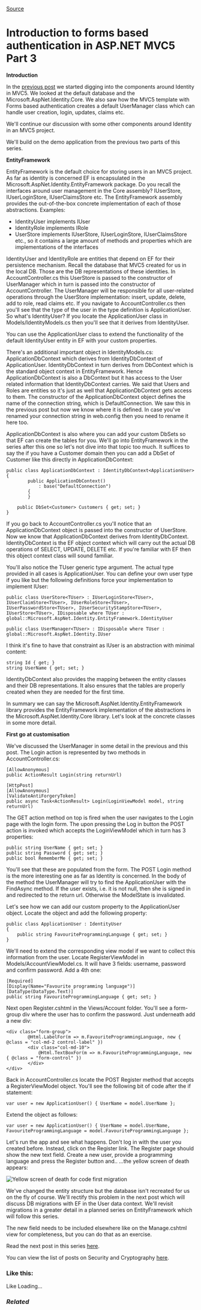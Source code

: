[Source](http://dotnetcodr.com/2014/06/30/introduction-to-forms-based-authentication-in-asp-net-mvc5-part-3/ "Permalink to Introduction to forms based authentication in ASP.NET MVC5 Part 3")

# Introduction to forms based authentication in ASP.NET MVC5 Part 3

**Introduction**

In the [previous post][1] we started digging into the components around Identity in MVC5. We looked at the default database and the Microsoft.AspNet.Identity.Core. We also saw how the MVC5 template with Forms based authentication creates a default UserManager class which can handle user creation, login, updates, claims etc.

We'll continue our discussion with some other components around Identity in an MVC5 project.

We'll build on the demo application from the previous two parts of this series.

**EntityFramework**

EntityFramework is the default choice for storing users in an MVC5 project. As far as identity is concerned EF is encapsulated in the Microsoft.AspNet.Identity.EntityFramework package. Do you recall the interfaces around user management in the Core assembly? IUserStore, IUserLoginStore, IUserClaimsStore etc. The EntityFramework assembly provides the out-of-the-box concrete implementation of each of those abstractions. Examples:

* IdentityUser implements IUser
* IdentityRole implements IRole
* UserStore implements IUserStore, IUserLoginStore, IUserClaimsStore etc., so it contains a large amount of methods and properties which are implementations of the interfaces

IdentityUser and IdentityRole are entities that depend on EF for their persistence mechanism. Recall the database that MVC5 created for us in the local DB. Those are the DB representations of these identities. In AccountController.cs this UserStore is passed to the constructor of UserManager which in turn is passed into the constructor of AccountController. The UserManager will be responsible for all user-related operations through the UserStore implementation: insert, update, delete, add to role, read claims etc. If you navigate to AccountController.cs then you'll see that the type of the user in the type definition is ApplicationUser. So what's IdentityUser? If you locate the ApplicationUser class in Models/IdentityModels.cs then you'll see that it derives from IdentityUser.

You can use the ApplicationUser class to extend the functionality of the default IdentityUser entity in EF with your custom properties.

There's an additional important object in IdentityModels.cs: ApplicationDbContext which derives from IdentityDbContext of ApplicationUser. IdentityDbContext in turn derives from DbContext which is the standard object context in EntityFramework. Hence ApplicationDbContext is also a DbContext but it has access to the User related information that IdentityDbContext carries. We said that Users and Roles are entities so it's just as well that ApplicationDbContext gets access to them. The constructor of the ApplicationDbContext object defines the name of the connection string, which is DefaultConnection. We saw this in the previous post but now we know where it is defined. In case you've renamed your connection string in web.config then you need to rename it here too.

ApplicationDbContext is also where you can add your custom DbSets so that EF can create the tables for you. We'll go into EntityFramework in the series after this one so let's not dive into that topic too much. It suffices to say the if you have a Customer domain then you can add a DbSet of Customer like this directly in ApplicationDbContext:



    public class ApplicationDbContext : IdentityDbContext<ApplicationUser>
    {
            public ApplicationDbContext()
                : base("DefaultConnection")
            {
            }

    	public DbSet<Customer> Customers { get; set; }
    }


If you go back to AccountController.cs you'll notice that an ApplicationDbContext object is passed into the constructor of UserStore. Now we know that ApplicationDbContext derives from IdentityDbContext. IdentityDbContext is the EF object context which will carry out the actual DB operations of SELECT, UPDATE, DELETE etc. If you're familiar with EF then this object context class will sound familiar.

You'll also notice the TUser generic type argument. The actual type provided in all cases is ApplicationUser. You can define your own user type if you like but the following definitions force your implementation to implement IUser:



    public class UserStore<TUser> : IUserLoginStore<TUser>, IUserClaimStore<TUser>, IUserRoleStore<TUser>, IUserPasswordStore<TUser>, IUserSecurityStampStore<TUser>, IUserStore<TUser>, IDisposable where TUser : global::Microsoft.AspNet.Identity.EntityFramework.IdentityUser

    public class UserManager<TUser> : IDisposable where TUser : global::Microsoft.AspNet.Identity.IUser


I think it's fine to have that constraint as IUser is an abstraction with minimal content:



    string Id { get; }
    string UserName { get; set; }


IdentityDbContext also provides the mapping between the entity classes and their DB representations. It also ensures that the tables are properly created when they are needed for the first time.

In summary we can say the Microsoft.AspNet.Identity.EntityFramework library provides the EntityFramework implementation of the abstractions in the Microsoft.AspNet.Identity.Core library. Let's look at the concrete classes in some more detail.

**First go at customisation**

We've discussed the UserManager in some detail in the previous and this post. The Login action is represented by two methods in AccountController.cs:



    [AllowAnonymous]
    public ActionResult Login(string returnUrl)

    [HttpPost]
    [AllowAnonymous]
    [ValidateAntiForgeryToken]
    public async Task<ActionResult> Login(LoginViewModel model, string returnUrl)


The GET action method on top is fired when the user navigates to the Login page with the login form. The upon pressing the Log in button the POST action is invoked which accepts the LoginViewModel which in turn has 3 properties:



    public string UserName { get; set; }
    public string Password { get; set; }
    public bool RememberMe { get; set; }


You'll see that these are populated from the form. The POST Login method is the more interesting one as far as Identity is concerned. In the body of the method the UserManager will try to find the ApplicationUser with the FindAsync method. If the user exists, i.e. it is not null, then she is signed in and redirected to the return url. Otherwise the ModelState is invalidated.

Let's see how we can add our custom property to the ApplicationUser object. Locate the object and add the following property:



    public class ApplicationUser : IdentityUser
    {
    	public string FavouriteProgrammingLanguage { get; set; }
    }


We'll need to extend the corresponding view model if we want to collect this information from the user. Locate RegisterViewModel in Models/AccountViewModel.cs. It will have 3 fields: username, password and confirm password. Add a 4th one:



    [Required]
    [Display(Name="Favourite programming language")]
    [DataType(DataType.Text)]
    public string FavouriteProgrammingLanguage { get; set; }


Next open Register.cshtml in the Views/Account folder. You'll see a form-group div where the user has to confirm the password. Just underneath add a new div:



    <div class="form-group">
            @Html.LabelFor(m => m.FavouriteProgrammingLanguage, new { @class = "col-md-2 control-label" })
            <div class="col-md-10">
                @Html.TextBoxFor(m => m.FavouriteProgrammingLanguage, new { @class = "form-control" })
            </div>
    </div>


Back in AccountController.cs locate the POST Register method that accepts a RegisterViewModel object. You'll see the following bit of code after the if statement:



    var user = new ApplicationUser() { UserName = model.UserName };


Extend the object as follows:



    var user = new ApplicationUser() { UserName = model.UserName, FavouriteProgrammingLanguage = model.FavouriteProgrammingLanguage };


Let's run the app and see what happens. Don't log in with the user you created before. Instead, click on the Register link. The Register page should show the new text field. Create a new user, provide a programming language and press the Register button and.. …the yellow screen of death appears:

![Yellow screen of death for code first migration][2]

We've changed the entity structure but the database isn't recreated for us on the fly of course. We'll rectify this problem in the next post which will discuss DB migrations with EF in the User data context. We'll revisit migrations in a greater detail in a planned series on EntityFramework which will follow this series.

The new field needs to be included elsewhere like on the Manage.cshtml view for completeness, but you can do that as an exercise.

Read the next post in this series [here][3].

You can view the list of posts on Security and Cryptography [here][4].

### Like this:

Like Loading...

### _Related_

[1]: http://dotnetcodr.com/2014/06/26/introduction-to-forms-based-authentication-in-asp-net-mvc5-part-2/ "Introduction to forms based authentication in ASP.NET MVC5 Part 2"
[2]: http://dotnetcodr.files.wordpress.com/2014/05/yellow-screen-of-death-for-code-first-migration.png?w=630&h=57
[3]: http://dotnetcodr.com/2014/07/03/introduction-to-forms-based-authentication-in-asp-net-mvc5-part-4/ "Introduction to forms based authentication in ASP.NET MVC5 Part 4"
[4]: http://dotnetcodr.com/security-and-cryptography/ "Security and cryptography"
